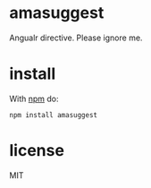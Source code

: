 # amasuggest

Angualr directive. Please ignore me.

# install

With [npm](https://npmjs.org) do:

```
npm install amasuggest
```

# license

MIT
